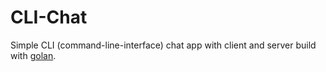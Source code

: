 # CLI-Chat
Simple CLI (command-line-interface) chat app with client and server build with [golan](https://go.dev/).
